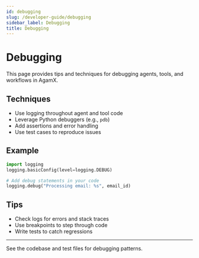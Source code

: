 ```yaml
---
id: debugging
slug: /developer-guide/debugging
sidebar_label: Debugging
title: Debugging
---
```


# Debugging

This page provides tips and techniques for debugging agents, tools, and workflows in AgamX.

## Techniques
- Use logging throughout agent and tool code
- Leverage Python debuggers (e.g., `pdb`)
- Add assertions and error handling
- Use test cases to reproduce issues

## Example
```python
import logging
logging.basicConfig(level=logging.DEBUG)

# Add debug statements in your code
logging.debug("Processing email: %s", email_id)
```

## Tips
- Check logs for errors and stack traces
- Use breakpoints to step through code
- Write tests to catch regressions

---

See the codebase and test files for debugging patterns. 